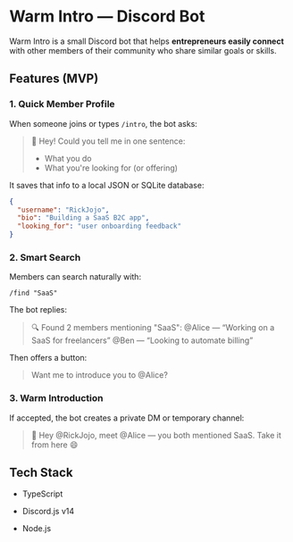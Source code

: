 # Warm Intro — Discord Bot

Warm Intro is a small Discord bot that helps **entrepreneurs easily connect** with other members of their community who share similar goals or skills.

## Features (MVP)

### 1. Quick Member Profile

When someone joins or types `/intro`, the bot asks:

> 👋 Hey! Could you tell me in one sentence:
>
> - What you do
> - What you're looking for (or offering)

It saves that info to a local JSON or SQLite database:

```json
{
  "username": "RickJojo",
  "bio": "Building a SaaS B2C app",
  "looking_for": "user onboarding feedback"
}
```

### 2. Smart Search

Members can search naturally with:

```
/find "SaaS"
```

The bot replies:

> 🔍 Found 2 members mentioning "SaaS":
> @Alice — “Working on a SaaS for freelancers”
> @Ben — “Looking to automate billing”

Then offers a button:

> Want me to introduce you to @Alice?

### 3. Warm Introduction

If accepted, the bot creates a private DM or temporary channel:

> 👋 Hey @RickJojo, meet @Alice — you both mentioned SaaS. Take it from here 😄

## Tech Stack

- TypeScript

- Discord.js v14

- Node.js
